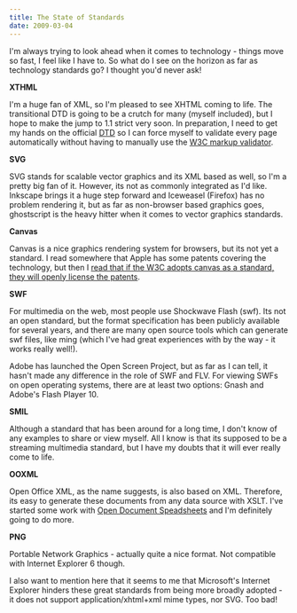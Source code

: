 ```yaml
---
title: The State of Standards
date: 2009-03-04
---
```

I'm always trying to look ahead when it comes to technology - things move so fast, I feel like I have to. So what do I see on the horizon as far as technology standards go? I thought you'd never ask!

<strong>XTHML</strong>

I'm a huge fan of XML, so I'm pleased to see XHTML coming to life. The transitional DTD is going to be a crutch for many (myself included), but I hope to make the jump to 1.1 strict very soon. In preparation, I need to get my hands on the official <a href="http://www.w3.org/TR/xhtml11/DTD/xhtml11.dtd">DTD</a> so I can force myself to validate every page automatically without having to manually use the <a href="http://validator.w3.org/">W3C markup validator</a>.

<strong>SVG</strong>

SVG stands for scalable vector graphics and its XML based as well, so I'm a pretty big fan of it. However, its not as commonly integrated as I'd like. Inkscape brings it a huge step forward and Iceweasel (Firefox) has no problem rendering it, but as far as non-browser based graphics goes, ghostscript is the heavy hitter when it comes to vector graphics standards.

<strong>Canvas</strong>

Canvas is a nice graphics rendering system for browsers, but its not yet a standard. I read somewhere that Apple has some patents covering the technology, but then I <a href="http://en.wikipedia.org/wiki/Canvas_(HTML_element)#Intellectual_property_over_canvas">read that if the W3C adopts canvas as a standard, they will openly license the patents</a>.

<strong>SWF</strong>

For multimedia on the web, most people use Shockwave Flash (swf). Its not an open standard, but the format specification has been publicly available for several years, and there are many open source tools which can generate swf files, like ming (which I've had great experiences with by the way - it works really well!).

Adobe has launched the Open Screen Project, but as far as I can tell, it hasn't made any difference in the role of SWF and FLV. For viewing SWFs on open operating systems, there are at least two options: Gnash and Adobe's Flash Player 10.

<strong>SMIL</strong>

Although a standard that has been around for a long time, I don't know of any examples to share or view myself. All I know is that its supposed to be a streaming multimedia standard, but I have my doubts that it will ever really come to life.

<strong>OOXML</strong>

Open Office XML, as the name suggests, is also based on XML. Therefore, its easy to generate these documents from any data source with XSLT. I've started some work with <a href="http://www.docunext.com/2009/02/open-document-spreadsheet-format/">Open Document Speadsheets</a> and I'm definitely going to do more.

<strong>PNG</strong>

Portable Network Graphics - actually quite a nice format. Not compatible with Internet Explorer 6 though.

I also want to mention here that it seems to me that Microsoft's Internet Explorer hinders these great standards from being more broadly adopted - it does not support application/xhtml+xml mime types, nor SVG. Too bad!

